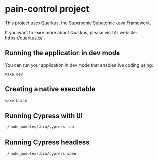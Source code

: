 # pain-control project

This project uses Quarkus, the Supersonic Subatomic Java Framework.

If you want to learn more about Quarkus, please visit its website: https://quarkus.io/ .

## Running the application in dev mode

You can run your application in dev mode that enables live coding using:
```
make dev
```

## Creating a native executable

```
make build
```

## Running Cypress with UI

```
./node_modules/.bin/cypress run
```
## Running Cypress headless

```
./node_modules/.bin/cypress open
```